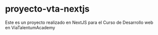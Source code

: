 # proyecto-vta-nextjs
 Este es un proyecto realizado en NextJS para el Curso de Desarrollo web en ViaTalentumAcademy
